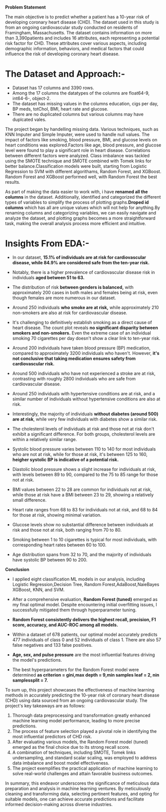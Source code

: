 **Problem Statement**

The main objective is to predict whether a patient has a 10-year risk of developing coronary heart disease (CHD). The dataset used in this study is from an ongoing cardiovascular study conducted on residents of Framingham, Massachusetts.  The dataset contains information on more than 3,390patients and includes 16 attributes, each representing a potential risk factor for CHD. These attributes cover various aspects, including demographic information, behaviors, and medical factors that could influence the risk of developing coronary heart disease.


# **The Dataset and Approach:-**
- Dataset has 17 columns and 3390 rows.
- Among the 17 columns the datatypes of the columns are float64-9, int64-6-, object-2.
- The dataset has missing values in the columns education, cigs per day, BP meds, totChol, BMI, heart rate and glucose.
- There are no duplicated columns but various columns may have duplcated vales.

The project began by handelling missing data. Various techniques, such as KNN Imputer and Simple Imputer, were used to handle null values. The impact of factors like smoking, blood pressure, BMI, and glucose levels on heart conditions was explored.Factors like age, blood pressure, and glucose level were found to play a significant role in heart disease. Correlations between different factors were analyzed. Class imbalance was tackled using the SMOTE technique and SMOTE combined with Tomek links for better balance.Classification models were built, starting from Logistic Regression to SVM with different algorithams, Random Forest, and XGBoost. Random Forest and XGBoost performed well, with Random Forest the best results.

As part of making the data easier to work with, i have **renamed all the columns** in the dataset. Additionally, identified and categorized the different types of variables to simplify the process of plotting graphs.**Droped id columns** which has all are unique values which will not help for anything.By renaming columns and categorizing variables, we can easily navigate and analyze the dataset, and plotting graphs becomes a more straightforward task, making the overall analysis process more efficient and intuitive.

# **Insights From EDA:-**

* In our dataset, **15.1% of individuals are at risk for cardiovascular disease, while 84.9% are considered safe from the ten-year risk.**

* Notably, there is a higher prevalence of cardiovascular disease risk in individuals **aged between 51 to 63.**

* The distribution of risk **between genders is balanced,** with approximately 200 cases in both males and females being at risk, even though females are more numerous in our dataset.

* Around 250 individuals **who smoke are at risk,** while approximately 210 non-smokers are also at risk for cardiovascular disease.

* It's challenging to definitively establish smoking as a direct cause of heart disease. The count plot reveals **no significant disparity between smokers and non-smokers.** Even the extreme case of an individual smoking 70 cigarettes per day doesn't show a clear link to ten-year risk.

* Around 200 individuals have taken blood pressure (BP) medication, compared to approximately 3200 individuals who haven't. However, **it's not conclusive that taking medication ensures safety from cardiovascular risk.**

* Around 500 individuals who have not experienced a stroke are at risk, contrasting with roughly 2800 individuals who are safe from cardiovascular disease.

* Around 250 individuals with hypertensive conditions are at risk, and a similar number of individuals without hypertensive conditions are also at risk.

* Interestingly, the majority of individuals **without diabetes (around 500) are at risk**, while very few individuals with diabetes show a similar risk.

* The cholesterol levels of individuals at risk and those not at risk don't exhibit a significant difference. For both groups, cholesterol levels are within a relatively similar range.

* Systolic blood pressure varies between 110 to 140 for most individuals who are not at risk, while for those at risk, it's between 125 to 160, **heigher systolic BP is indicative of a potential risk.**

* Diastolic blood pressure shows a slight increase for individuals at risk, with levels between 89 to 90, compared to the 75 to 85 range for those not at risk.

* BMI values between 22 to 28 are common for individuals not at risk, while those at risk have a BMI between 23 to 29, showing a relatively small difference.

* Heart rate ranges from 68 to 83 for individuals not at risk, and 68 to 84 for those at risk, showing minimal variation.

* Glucose levels show no substantial difference between individuals at risk and those not at risk, both ranging from 70 to 80.

* Smoking between 1 to 10 cigarettes is typical for most individuals, with corresponding heart rates between 60 to 100.

* Age distribution spans from 32 to 70, and the majority of individuals have systolic BP between 90 to 200.

**Conclusion**

* I applied eight classification ML models in our analysis, including Logistic Regression,Decision Tree, Random Forest,AdaBoost,NaieBayes XGBoost, KNN, and SVM.

* After a comprehensive evaluation, **Random Forest (tuned)** emerged as my final optimal model. Despite encountering initial overfitting issues, I successfully mitigated them through hyperparameter tuning.

* **Random Forest consistently delivers the highest recall, precision, F1 score, accuracy, and AUC-ROC among all models.**

* Within a dataset of 678 patients, our optimal model accurately predicts 477 individuals of class 0 and 52 individuals of class 1. There are also 57 false negatives and 133 false positives.

* **Age, sex, and pulse pressure** are the most influential features driving the model's predictions.

* The best hyperparameters for the Random Forest model were determined **as criterion = gini,max depth = 9,min samples leaf = 2, nin samplessplit = 7.**


To sum up, this project showcases the effectiveness of machine learning methods in accurately predicting the 10-year risk of coronary heart disease (CHD) using data sourced from an ongoing cardiovascular study. The project's key takeaways are as follows:

1. Thorough data preprocessing and transformation greatly enhanced machine learning model performance, leading to more precise predictions.
2. The process of feature selection played a pivotal role in identifying the most influential predictors of CHD risk.
3. After evaluating various models, the Random Forest model (tuned) emerged as the final choice due to its strong recall score.
4. A combination of techniques, including SMOTE, Tomek links undersampling, and standard scalar scaling, was employed to address data imbalance and boost model effectiveness.
5. The project exemplifies the practical application of machine learning to solve real-world challenges and attain favorable business outcomes.

In summary, this endeavor underscores the significance of meticulous data preparation and analysis in machine learning ventures. By meticulously cleaning and transforming data, selecting pertinent features, and opting for suitable models, one can achieve accurate predictions and facilitate informed decision-making across diverse industries.